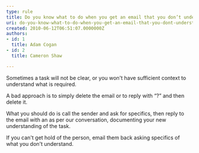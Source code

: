 ```yaml
---
type: rule
title: Do you know what to do when you get an email that you don’t understand?
uri: do-you-know-what-to-do-when-you-get-an-email-that-you-dont-understand
created: 2010-06-12T06:51:07.0000000Z
authors:
- id: 1
  title: Adam Cogan
- id: 2
  title: Cameron Shaw

---
```




<span class='intro'> <p>Sometimes a task will not be clear, or you won't have sufficient context to understand what is required.</p>
<p>A bad approach is to simply delete the email or to&#160;reply with “?” and then delete it. </p> </span>

<p>​What you should do is call the sender and ask for specifics, then reply to the email with an as per our conversation, documenting your new understanding of the task.</p>
<p>If you can't get hold of the person, email them back asking specifics of what you don't understand.</p>


